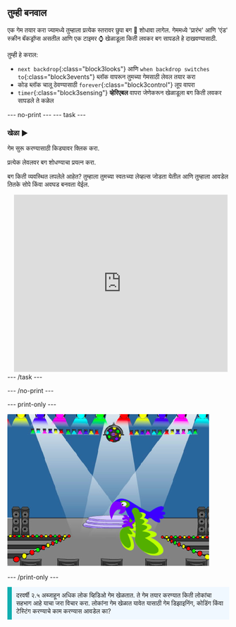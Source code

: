 ## तुम्ही बनवाल

एक गेम तयार करा ज्यामध्ये तुम्हाला प्रत्येक स्तरावर छुपा बग 🐞 शोधावा लागेल. गेममध्ये 'प्रारंभ' आणि 'एंड' स्क्रीन बॅकड्रॉप्स असतील आणि एक टाइमर ⌚ खेळाडूला किती लवकर बग सापडले हे दाखवण्यासाठी.

तुम्ही हे कराल:
+ `next backdrop`{:class="block3looks"} आणि `when backdrop switches to`{:class="block3events"} ब्लॉक वापरून तुमच्या गेमसाठी लेवल तयार करा
+ कोड ब्लॉक चालू ठेवण्यासाठी `forever`{:class="block3control"} लूप वापरा
+ `timer`{:class="block3sensing"} **व्हेरिएबल** वापरा जेणेकरून खेळाडूला बग किती लवकर सापडले ते कळेल

--- no-print --- --- task ---
### खेळा ▶️
<div style="display: flex; flex-wrap: wrap">
<div style="flex-basis: 200px; flex-grow: 1">  
गेम सुरू करण्यासाठी किड्यावर क्लिक करा.

प्रत्येक लेवलवर बग शोधण्याचा प्रयत्न करा.

बग किती व्यवस्थित लपलेले आहेत? तुम्हाला तुमच्या स्वतःच्या लेव्हल्स जोडता येतील आणि तुम्हाला आवडेल तितके सोपे किंवा अवघड बनवता येईल.

</div>
<div class="scratch-preview" style="margin-left: 15px;">
  <iframe allowtransparency="true" width="485" height="402" src="https://scratch.mit.edu/projects/embed/486719939/?autostart=false" frameborder="0"></iframe>
</div>
</div>
--- /task ---

--- /no-print ---

--- print-only ---

![पूर्ण झालेला प्रोजेक्ट.](images/showcase_static.png)

--- /print-only ---

<p style="border-left: solid; border-width:10px; border-color: #0faeb0; background-color: aliceblue; padding: 10px;">
दरवर्षी २.५ अब्जाहून अधिक लोक व्हिडिओ गेम खेळतात. ते गेम तयार करण्यात किती लोकांचा सहभाग आहे याचा जरा विचार करा. लोकांना गेम खेळात यावेत यासाठी गेम डिझाइनिंग, कोडिंग किंवा टेस्टिंग करण्याचे काम करण्यास आवडेल का? 
</p>
